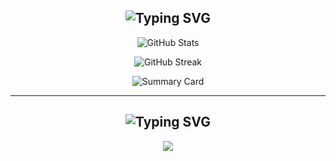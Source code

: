 <h2 align="center">
  <img src="https://readme-typing-svg.herokuapp.com?font=Fira+Code&duration=3000&pause=1000&color=F7F7F7&center=true&vCenter=true&multiline=true&width=500&height=100&lines=GitHub+Stats;" alt="Typing SVG" />
</h2>

<p align="center">
  <img src="https://github-readme-stats.vercel.app/api?username=devvsima&show_icons=true&theme=radical" alt="GitHub Stats" />
</p>

<p align="center">
  <img src="https://github-readme-streak-stats.herokuapp.com/?user=devvsima&theme=radical" alt="GitHub Streak" />
</p>

<!-- <p align="center">
  <img src="https://github-readme-stats.vercel.app/api/top-langs/?username=devvsima&layout=compact&theme=radical" alt="Top Languages" />
</p> -->

<p align="center">
  <img src="https://github-profile-summary-cards.vercel.app/api/cards/profile-details?username=devvsima&theme=github_dark" alt="Summary Card" />
</p>

---

<h2 align="center">
  <img src="https://readme-typing-svg.herokuapp.com?font=Fira+Code&duration=3000&pause=1000&color=F7F7F7&center=true&vCenter=true&multiline=true&width=500&height=100&lines=⏱️+WakaTime+Stats;" alt="Typing SVG" />
</h2>

<p align="center">
  <img src="https://github-readme-stats.vercel.app/api/wakatime?username=devvsima&layout=compact&theme=tokyonight&langs_count=10" />
</p>
